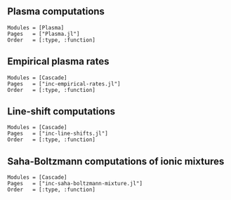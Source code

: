 
##  Plasma computations
```@autodocs
Modules = [Plasma]
Pages   = ["Plasma.jl"]
Order   = [:type, :function]
```

## Empirical plasma rates
```@autodocs
Modules = [Cascade]
Pages   = ["inc-empirical-rates.jl"]
Order   = [:type, :function]
```

## Line-shift computations
```@autodocs
Modules = [Cascade]
Pages   = ["inc-line-shifts.jl"]
Order   = [:type, :function]
```

## Saha-Boltzmann computations of ionic mixtures
```@autodocs
Modules = [Cascade]
Pages   = ["inc-saha-boltzmann-mixture.jl"]
Order   = [:type, :function]
```

